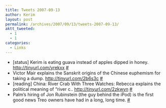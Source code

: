```yaml
---
title: Tweets 2007-09-13
author: Kerim
layout: post
permalink: /archives/2007/09/13/tweets-2007-09-13/
aktt_tweeted:
  - 1
  - 1
categories:
  - Links
---
```

  * [status] Kerim is eating guava instead of apples dipped in honey. <a href="http://tinyurl.com/yrekxx" onclick="_gaq.push(['_trackEvent', 'outbound-article', 'http://tinyurl.com/yrekxx', 'http://tinyurl.com/yrekxx']);"  rel="nofollow">http://tinyurl.com/yrekxx</a> <a href="http://twitter.com/kerim/statuses/265038372" onclick="_gaq.push(['_trackEvent', 'outbound-article', 'http://twitter.com/kerim/statuses/265038372', '#']);" >#</a>
  * Victor Mair explains the Sanskrit origins of the Chinese euphemism for taking a dump. <a href="http://tinyurl.com/2b6s3c" onclick="_gaq.push(['_trackEvent', 'outbound-article', 'http://tinyurl.com/2b6s3c', 'http://tinyurl.com/2b6s3c']);"  rel="nofollow">http://tinyurl.com/2b6s3c</a> <a href="http://twitter.com/kerim/statuses/265064272" onclick="_gaq.push(['_trackEvent', 'outbound-article', 'http://twitter.com/kerim/statuses/265064272', '#']);" >#</a>
  * [reading] China: River Crab With Three Watches: Rebecca explains the political meaning of “river c.. <a href="http://tinyurl.com/2zkwvn" onclick="_gaq.push(['_trackEvent', 'outbound-article', 'http://tinyurl.com/2zkwvn', 'http://tinyurl.com/2zkwvn']);"  rel="nofollow">http://tinyurl.com/2zkwvn</a> <a href="http://twitter.com/kerim/statuses/265129472" onclick="_gaq.push(['_trackEvent', 'outbound-article', 'http://twitter.com/kerim/statuses/265129472', '#']);" >#</a>
  * Palm&#8217;s hiring of Jon Rubinstein (the guy behind the iPod) is the first good news Treo owners have had in a long, long time. <a href="http://twitter.com/kerim/statuses/265138612" onclick="_gaq.push(['_trackEvent', 'outbound-article', 'http://twitter.com/kerim/statuses/265138612', '#']);" >#</a>

